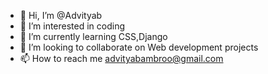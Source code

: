 - 👋 Hi, I’m @Advityab
- 👀 I’m interested in coding
- 🌱 I’m currently learning CSS,Django
- 💞️ I’m looking to collaborate on Web development projects
- 📫 How to reach me advityabambroo@gmail.com

<!---
Advityab/Advityab is a ✨ special ✨ repository because its `README.md` (this file) appears on your GitHub profile.
You can click the Preview link to take a look at your changes.
--->
